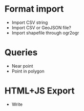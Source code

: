 # Format import

* Import CSV string
* Import CSV or GeoJSON file?
* Import shapefile through ogr2ogr

# Queries

* Near point
* Point in polygon

# HTML+JS Export

* Write

